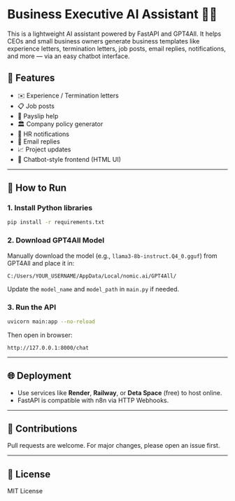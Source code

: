 # Business Executive AI Assistant 💼🤖

This is a lightweight AI assistant powered by FastAPI and GPT4All. It helps CEOs and small business owners generate business templates like experience letters, termination letters, job posts, email replies, notifications, and more — via an easy chatbot interface.

## 🔧 Features

- ✉️ Experience / Termination letters
- 📋 Job posts
- 🧾 Payslip help
- 🏛️ Company policy generator
- 📢 HR notifications
- 📩 Email replies
- 📈 Project updates
- 💬 Chatbot-style frontend (HTML UI)

---

## 🚀 How to Run

### 1. Install Python libraries

```bash
pip install -r requirements.txt
```

### 2. Download GPT4All Model

Manually download the model (e.g., `llama3-8b-instruct.Q4_0.gguf`) from GPT4All and place it in:

```
C:/Users/YOUR_USERNAME/AppData/Local/nomic.ai/GPT4All/
```

Update the `model_name` and `model_path` in `main.py` if needed.

### 3. Run the API

```bash
uvicorn main:app --no-reload
```

Then open in browser:

```
http://127.0.0.1:8000/chat
```

---

## 🌐 Deployment

- Use services like **Render**, **Railway**, or **Deta Space** (free) to host online.
- FastAPI is compatible with n8n via HTTP Webhooks.

---

## 🤝 Contributions

Pull requests are welcome. For major changes, please open an issue first.

---

## 📄 License

MIT License